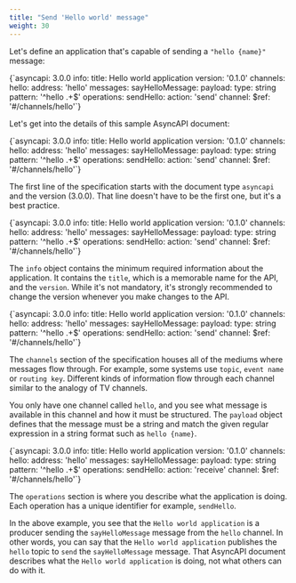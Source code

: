 ```yaml
---
title: "Send 'Hello world' message"
weight: 30
---
```


Let's define an application that's capable of sending a `"hello {name}"` message:

<CodeBlock>
{`asyncapi: 3.0.0
info:
  title: Hello world application
  version: '0.1.0'
channels:
  hello:
    address: 'hello'
    messages:
      sayHelloMessage:
        payload:
          type: string
          pattern: '^hello .+$'
operations:
  sendHello:
    action: 'send'
    channel:
      $ref: '#/channels/hello'`}
</CodeBlock>

Let's get into the details of this sample AsyncAPI document:

<CodeBlock highlightedLines={[1]}>
{`asyncapi: 3.0.0
info:
  title: Hello world application
  version: '0.1.0'
channels:
  hello:
    address: 'hello'
    messages:
      sayHelloMessage:
        payload:
          type: string
          pattern: '^hello .+$'
operations:
  sendHello:
    action: 'send'
    channel:
      $ref: '#/channels/hello'`}
</CodeBlock>

The first line of the specification starts with the document type `asyncapi` and the version (3.0.0). That line doesn't have to be the first one, but it's a best practice.

<CodeBlock highlightedLines={[2,3,4]}>
{`asyncapi: 3.0.0
info:
  title: Hello world application
  version: '0.1.0'
channels:
  hello:
    address: 'hello'
    messages:
      sayHelloMessage:
        payload:
          type: string
          pattern: '^hello .+$'
operations:
  sendHello:
    action: 'send'
    channel:
      $ref: '#/channels/hello'`}
</CodeBlock>

The `info` object contains the minimum required information about the application. It contains the `title`, which is a memorable name for the API, and the `version`. While it's not mandatory, it's strongly recommended to change the version whenever you make changes to the API.

<CodeBlock highlightedLines={[5,6,7,8,9,10,11,12]}>
{`asyncapi: 3.0.0
info:
  title: Hello world application
  version: '0.1.0'
channels:
  hello:
    address: 'hello'
    messages:
      sayHelloMessage:
        payload:
          type: string
          pattern: '^hello .+$'
operations:
  sendHello:
    action: 'send'
    channel:
      $ref: '#/channels/hello'`}
</CodeBlock>

The `channels` section of the specification houses all of the mediums where messages flow through. For example, some systems use `topic`, `event name` or `routing key`. Different kinds of information flow through each channel similar to the analogy of TV channels.

You only have one channel called `hello`, and you see what message is available in this channel and how it must be structured. The `payload` object defines that the message must be a string and match the given regular expression in a string format such as `hello {name}`.

<CodeBlock highlightedLines={[13,14,15,16,17]}>
{`asyncapi: 3.0.0
info:
  title: Hello world application
  version: '0.1.0'
channels:
  hello:
    address: 'hello'
    messages:
      sayHelloMessage:
        payload:
          type: string
          pattern: '^hello .+$'
operations:
  sendHello:
    action: 'receive'
    channel:
      $ref: '#/channels/hello'`}
</CodeBlock>

The `operations` section is where you describe what the application is doing. Each operation has a unique identifier for example, `sendHello`.

In the above example, you see that the `Hello world application` is a producer sending the `sayHelloMessage` message from the `hello` channel. In other words, you can say that the `Hello world application` publishes the `hello` topic to `send` the `sayHelloMessage` message. That AsyncAPI document describes what the `Hello world application` is doing, not what others can do with it. 
